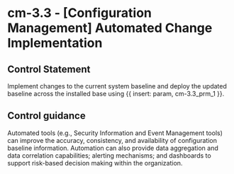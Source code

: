 # cm-3.3 - \[Configuration Management\] Automated Change Implementation

## Control Statement

Implement changes to the current system baseline and deploy the updated baseline across the installed base using {{ insert: param, cm-3.3_prm_1 }}.

## Control guidance

Automated tools (e.g., Security Information and Event Management tools) can improve the accuracy, consistency, and availability of configuration baseline information. Automation can also provide data aggregation and data correlation capabilities; alerting mechanisms; and dashboards to support risk-based decision making within the organization.
